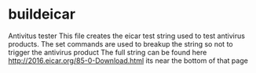 # buildeicar
Antivitus tester
This file creates the eicar test string used to test antivirus products.
The set commands are used to breakup the string so not to trigger the antivirus product 
The full string can be found here http://2016.eicar.org/85-0-Download.html its near the bottom of that page
